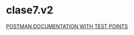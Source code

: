 # clase7.v2
[POSTMAN DOCUMENTATION WITH TEST POINTS](https://planetary-station-427459.postman.co/workspace/Testing~3617fc38-8c87-4af6-86c6-15f73f962105/collection/27209918-b7e6c026-c296-4cca-bd6c-8943e2f1f35d?action=share&creator=27209918)
